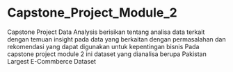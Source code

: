 # Capstone_Project_Module_2
Capstone Project Data Analysis berisikan tentang analisa data terkait dengan temuan insight pada data yang berkaitan dengan permasalahan dan rekomendasi yang dapat digunakan untuk kepentingan bisnis
Pada capstone project module 2 ini dataset yang dianalisa berupa Pakistan Largest E-Commberce Dataset
